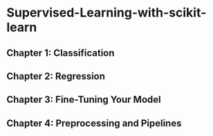 # Supervised-Learning-with-scikit-learn

## Chapter 1: Classification

## Chapter 2: Regression

## Chapter 3: Fine-Tuning Your Model

## Chapter 4: Preprocessing and Pipelines
